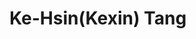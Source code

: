 <!DOCTYPE html>
<html lang="en">
<head>
    <meta charset="UTF-8">
    <link rel="stylesheet" href="./css/index.css">
</head>

<body>
    <div id="heading">
        <h1>Ke-Hsin(Kexin) Tang</h1>
    </div>
</body>

</html>
